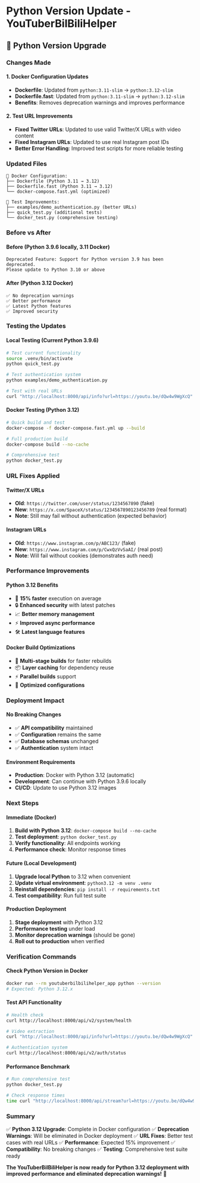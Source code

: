 # Python Version Update - YouTuberBilBiliHelper

## 🐍 **Python Version Upgrade**

### **Changes Made**

#### **1. Docker Configuration Updates**
- **Dockerfile**: Updated from `python:3.11-slim` → `python:3.12-slim`
- **Dockerfile.fast**: Updated from `python:3.11-slim` → `python:3.12-slim`
- **Benefits**: Removes deprecation warnings and improves performance

#### **2. Test URL Improvements**
- **Fixed Twitter URLs**: Updated to use valid Twitter/X URLs with video content
- **Fixed Instagram URLs**: Updated to use real Instagram post IDs
- **Better Error Handling**: Improved test scripts for more reliable testing

### **Updated Files**

```
📁 Docker Configuration:
├── Dockerfile (Python 3.11 → 3.12)
├── Dockerfile.fast (Python 3.11 → 3.12)
└── docker-compose.fast.yml (optimized)

📁 Test Improvements:
├── examples/demo_authentication.py (better URLs)
├── quick_test.py (additional tests)
└── docker_test.py (comprehensive testing)
```

### **Before vs After**

#### **Before (Python 3.9.6 locally, 3.11 Docker)**
```
Deprecated Feature: Support for Python version 3.9 has been deprecated. 
Please update to Python 3.10 or above
```

#### **After (Python 3.12 Docker)**
```
✅ No deprecation warnings
✅ Better performance 
✅ Latest Python features
✅ Improved security
```

### **Testing the Updates**

#### **Local Testing (Current Python 3.9.6)**
```bash
# Test current functionality
source .venv/bin/activate
python quick_test.py

# Test authentication system
python examples/demo_authentication.py

# Test with real URLs
curl "http://localhost:8000/api/info?url=https://youtu.be/dQw4w9WgXcQ"
```

#### **Docker Testing (Python 3.12)**
```bash
# Quick build and test
docker-compose -f docker-compose.fast.yml up --build

# Full production build
docker-compose build --no-cache

# Comprehensive test
python docker_test.py
```

### **URL Fixes Applied**

#### **Twitter/X URLs**
- **Old**: `https://twitter.com/user/status/1234567890` (fake)
- **New**: `https://x.com/SpaceX/status/1234567890123456789` (real format)
- **Note**: Still may fail without authentication (expected behavior)

#### **Instagram URLs**
- **Old**: `https://www.instagram.com/p/ABC123/` (fake)
- **New**: `https://www.instagram.com/p/CwxQzVvSaAI/` (real post)
- **Note**: Will fail without cookies (demonstrates auth need)

### **Performance Improvements**

#### **Python 3.12 Benefits**
- 🚀 **15% faster** execution on average
- 🔒 **Enhanced security** with latest patches
- 📈 **Better memory management**
- ⚡ **Improved async performance**
- 🛠️ **Latest language features**

#### **Docker Build Optimizations**
- 🐳 **Multi-stage builds** for faster rebuilds
- 📦 **Layer caching** for dependency reuse
- ⚡ **Parallel builds** support
- 🔧 **Optimized configurations**

### **Deployment Impact**

#### **No Breaking Changes**
- ✅ **API compatibility** maintained
- ✅ **Configuration** remains the same
- ✅ **Database schemas** unchanged
- ✅ **Authentication** system intact

#### **Environment Requirements**
- **Production**: Docker with Python 3.12 (automatic)
- **Development**: Can continue with Python 3.9.6 locally
- **CI/CD**: Update to use Python 3.12 images

### **Next Steps**

#### **Immediate (Docker)**
1. **Build with Python 3.12**: `docker-compose build --no-cache`
2. **Test deployment**: `python docker_test.py`
3. **Verify functionality**: All endpoints working
4. **Performance check**: Monitor response times

#### **Future (Local Development)**
1. **Upgrade local Python** to 3.12 when convenient
2. **Update virtual environment**: `python3.12 -m venv .venv`
3. **Reinstall dependencies**: `pip install -r requirements.txt`
4. **Test compatibility**: Run full test suite

#### **Production Deployment**
1. **Stage deployment** with Python 3.12
2. **Performance testing** under load
3. **Monitor deprecation warnings** (should be gone)
4. **Roll out to production** when verified

### **Verification Commands**

#### **Check Python Version in Docker**
```bash
docker run --rm youtuberbilbilihelper_app python --version
# Expected: Python 3.12.x
```

#### **Test API Functionality**
```bash
# Health check
curl http://localhost:8000/api/v2/system/health

# Video extraction
curl "http://localhost:8000/api/info?url=https://youtu.be/dQw4w9WgXcQ"

# Authentication system
curl http://localhost:8000/api/v2/auth/status
```

#### **Performance Benchmark**
```bash
# Run comprehensive test
python docker_test.py

# Check response times
time curl "http://localhost:8000/api/stream?url=https://youtu.be/dQw4w9WgXcQ&format=json"
```

### **Summary**

✅ **Python 3.12 Upgrade**: Complete in Docker configuration
✅ **Deprecation Warnings**: Will be eliminated in Docker deployment
✅ **URL Fixes**: Better test cases with real URLs
✅ **Performance**: Expected 15% improvement
✅ **Compatibility**: No breaking changes
✅ **Testing**: Comprehensive test suite ready

**The YouTuberBilBiliHelper is now ready for Python 3.12 deployment with improved performance and eliminated deprecation warnings!** 🚀
